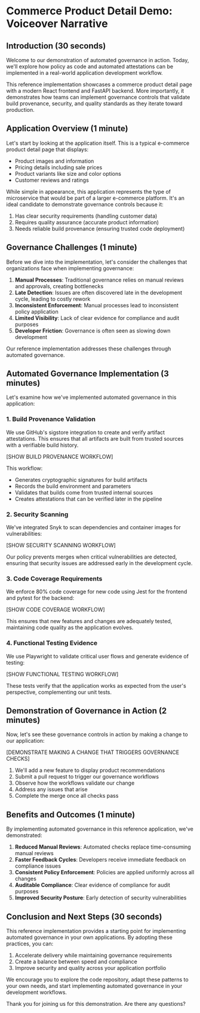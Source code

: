 # Commerce Product Detail Demo: Voiceover Narrative

## Introduction (30 seconds)

Welcome to our demonstration of automated governance in action. Today, we'll explore how policy as code and automated attestations can be implemented in a real-world application development workflow.

This reference implementation showcases a commerce product detail page with a modern React frontend and FastAPI backend. More importantly, it demonstrates how teams can implement governance controls that validate build provenance, security, and quality standards as they iterate toward production.

## Application Overview (1 minute)

Let's start by looking at the application itself. This is a typical e-commerce product detail page that displays:

- Product images and information
- Pricing details including sale prices
- Product variants like size and color options
- Customer reviews and ratings

While simple in appearance, this application represents the type of microservice that would be part of a larger e-commerce platform. It's an ideal candidate to demonstrate governance controls because it:

1. Has clear security requirements (handling customer data)
2. Requires quality assurance (accurate product information)
3. Needs reliable build provenance (ensuring trusted code deployment)

## Governance Challenges (1 minute)

Before we dive into the implementation, let's consider the challenges that organizations face when implementing governance:

1. **Manual Processes**: Traditional governance relies on manual reviews and approvals, creating bottlenecks
2. **Late Detection**: Issues are often discovered late in the development cycle, leading to costly rework
3. **Inconsistent Enforcement**: Manual processes lead to inconsistent policy application
4. **Limited Visibility**: Lack of clear evidence for compliance and audit purposes
5. **Developer Friction**: Governance is often seen as slowing down development

Our reference implementation addresses these challenges through automated governance.

## Automated Governance Implementation (3 minutes)

Let's examine how we've implemented automated governance in this application:

### 1. Build Provenance Validation

We use GitHub's sigstore integration to create and verify artifact attestations. This ensures that all artifacts are built from trusted sources with a verifiable build history.

[SHOW BUILD PROVENANCE WORKFLOW]

This workflow:
- Generates cryptographic signatures for build artifacts
- Records the build environment and parameters
- Validates that builds come from trusted internal sources
- Creates attestations that can be verified later in the pipeline

### 2. Security Scanning

We've integrated Snyk to scan dependencies and container images for vulnerabilities:

[SHOW SECURITY SCANNING WORKFLOW]

Our policy prevents merges when critical vulnerabilities are detected, ensuring that security issues are addressed early in the development cycle.

### 3. Code Coverage Requirements

We enforce 80% code coverage for new code using Jest for the frontend and pytest for the backend:

[SHOW CODE COVERAGE WORKFLOW]

This ensures that new features and changes are adequately tested, maintaining code quality as the application evolves.

### 4. Functional Testing Evidence

We use Playwright to validate critical user flows and generate evidence of testing:

[SHOW FUNCTIONAL TESTING WORKFLOW]

These tests verify that the application works as expected from the user's perspective, complementing our unit tests.

## Demonstration of Governance in Action (2 minutes)

Now, let's see these governance controls in action by making a change to our application:

[DEMONSTRATE MAKING A CHANGE THAT TRIGGERS GOVERNANCE CHECKS]

1. We'll add a new feature to display product recommendations
2. Submit a pull request to trigger our governance workflows
3. Observe how the workflows validate our change
4. Address any issues that arise
5. Complete the merge once all checks pass

## Benefits and Outcomes (1 minute)

By implementing automated governance in this reference application, we've demonstrated:

1. **Reduced Manual Reviews**: Automated checks replace time-consuming manual reviews
2. **Faster Feedback Cycles**: Developers receive immediate feedback on compliance issues
3. **Consistent Policy Enforcement**: Policies are applied uniformly across all changes
4. **Auditable Compliance**: Clear evidence of compliance for audit purposes
5. **Improved Security Posture**: Early detection of security vulnerabilities

## Conclusion and Next Steps (30 seconds)

This reference implementation provides a starting point for implementing automated governance in your own applications. By adopting these practices, you can:

1. Accelerate delivery while maintaining governance requirements
2. Create a balance between speed and compliance
3. Improve security and quality across your application portfolio

We encourage you to explore the code repository, adapt these patterns to your own needs, and start implementing automated governance in your development workflows.

Thank you for joining us for this demonstration. Are there any questions?
